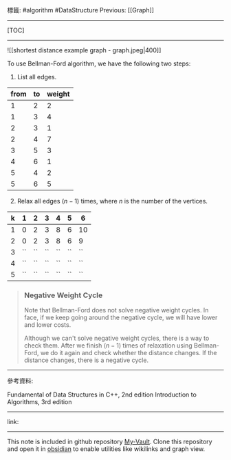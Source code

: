 標籤: #algorithm #DataStructure 
Previous: [[Graph]]

---

[TOC]

---

![[shortest distance example graph - graph.jpeg|400]]

To use Bellman-Ford algorithm, we have the following two steps:

1. List all edges.

| from | to  | weight |
| ---- | --- | ------ |
| 1    | 2   | 2      |
| 1    | 3   | 4      |
| 2    | 3   | 1      |
| 2    | 4   | 7      |
| 3    | 5   | 3      |
| 4    | 6   | 1      |
| 5    | 4   | 2      |
| 5    | 6   | 5      |

2. Relax all edges $(n - 1)$ times, where $n$ is the number of the vertices.

| k   | 1    | 2    | 3    | 4    | 5    | 6    |
| --- | ---- | ---- | ---- | ---- | ---- | ---- |
| 1   | 0    | 2    | 3    | 8    | 6    | 10   |
| 2   | 0    | 2    | 3    | 8    | 6    | 9    |
| 3   | \`\` | \`\` | \`\` | \`\` | \`\` | \`\` |
| 4   | \`\` | \`\` | \`\` | \`\` | \`\` | \`\` |
| 5   | \`\` | \`\` | \`\` | \`\` | \`\` | \`\` |

> ### Negative Weight Cycle
> Note that Bellman-Ford does not solve negative weight cycles. In face, if we keep going around the negative cycle, we will have lower and lower costs.
> 
> Although we can't solve negative weight cycles, there is a way to check them. After we finish $(n - 1)$ times of relaxation using Bellman-Ford, we do it again and check whether the distance changes. If the distance changes, there is a negative cycle.

---

參考資料:

Fundamental of Data Structures in C++, 2nd edition
Introduction to Algorithms, 3rd edition

---

link:


---

This note is included in github repository [My-Vault](https://github.com/LittleD3092/My-Vault.git). Clone this repository and open it in [obsidian](https://obsidian.md/) to enable utilities like wikilinks and graph view.